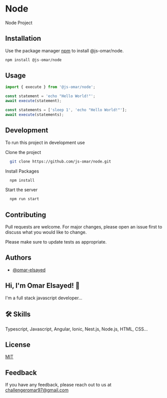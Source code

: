 # Node

Node Project

## Installation

Use the package manager [npm](https://www.npmjs.com/) to install @js-omar/node.

```bash
npm install @js-omar/node
```

## Usage

```typescript
import { execute } from '@js-omar/node';

const statement = 'echo "Hello World!"';
await execute(statement);

const statements = ['sleep 1', 'echo "Hello World!"'];
await execute(statements);
```

## Development

To run this project in development use

Clone the project

```bash
  git clone https://github.com/js-omar/node.git
```

Install Packages

```bash
  npm install
```

Start the server

```bash
  npm run start
```

## Contributing

Pull requests are welcome. For major changes, please open an issue first to discuss what you would like to change.

Please make sure to update tests as appropriate.

## Authors

- [@omar-elsayed](https://github.com/omar-elsayed97)

## Hi, I'm Omar Elsayed! 👋

I'm a full stack javascript developer...

## 🛠 Skills

Typescript, Javascript, Angular, Ionic, Nest.js, Node.js, HTML, CSS...

## License

[MIT](https://choosealicense.com/licenses/mit/)

## Feedback

If you have any feedback, please reach out to us at challengeromar97@gmail.com
